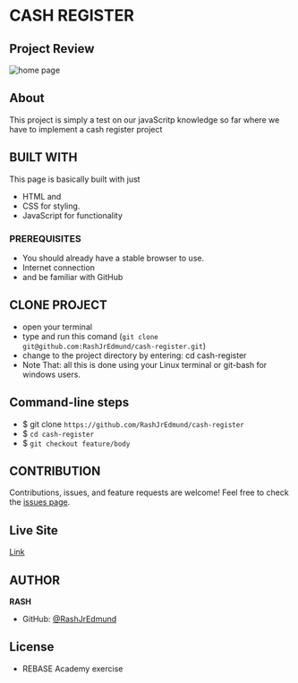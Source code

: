 # CASH REGISTER

## Project Review
![home page](assets/images/overview.png)

## About
This project is simply a test on our javaScritp knowledge so far where we have to implement a cash register project

## BUILT WITH
This page is basically built with just
* HTML and
* CSS for styling.
* JavaScript for functionality

### PREREQUISITES
* You should already have a stable browser to use.
* Internet connection
* and be familiar with GitHub

## CLONE PROJECT
* open your terminal
* type and run this comand (`git clone git@github.com:RashJrEdmund/cash-register.git`)
* change to the project directory by entering: cd cash-register
* Note That: all this is done using your Linux terminal or git-bash for windows users.

## Command-line steps

- $ git clone `https://github.com/RashJrEdmund/cash-register`
- $ `cd cash-register`
- $ `git checkout feature/body`

## CONTRIBUTION
Contributions, issues, and feature requests are welcome!
Feel free to check the [issues page](https://github.com/RashJrEdmund/cash-register/issues).

## Live Site

[Link](https://rashjredmund.github.io/cash-register/)

## AUTHOR
**RASH**
- GitHub: [@RashJrEdmund](https://github.com/RashJrEdmund)

## License
- REBASE Academy exercise